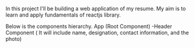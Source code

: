 In this project I'll be building a web application of my resume.
My aim is to learn and apply fundamentals of reactjs library.

Below is the components hierarchy.
App (Root Component)
-Header Component ( It will include name, designation, contact information, and the photo)
